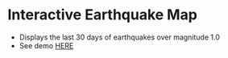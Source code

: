 # Interactive Earthquake Map
* Displays the last 30 days of earthquakes over magnitude 1.0
* See demo [HERE](https://l0per.github.io/earthquake-map/ "demo link")
